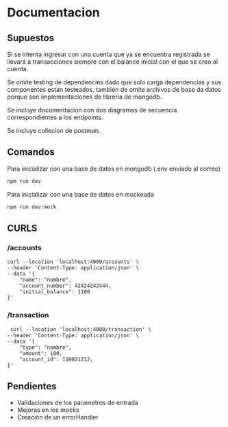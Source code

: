 # Documentacion


## Supuestos
Si se intenta ingresar con una cuenta que ya se encuentra registrada se llevará a transacciones siempre con el balance inicial con el que se creo al cuenta.

Se omite testing de dependencies dado que solo carga dependencias y sus componentes están testeados, también de omite archivos de base da datos porque son implementaciones de librería de mongodb.

Se incluye documentacion con dos diagramas de secuencia correspondientes a los endpoints.

Se incluye collecion de postman.

## Comandos

Para inicializar con una base de datos en mongodb (.env enviado al correo)
```bash
npm run dev 
```

Para inicializar con una base de datos en mockeada
```bash
npm run dev:mock 
```

## CURLS

### /accounts
```cURL
curl --location 'localhost:4000/accounts' \
--header 'Content-Type: application/json' \
--data '{
    "name": "nombre",
    "account_number": 42424242444,
    "initial_balance": 1100
}'
```

### /transaction
```cURL
 curl --location 'localhost:4000/transaction' \
--header 'Content-Type: application/json' \
--data '{
    "type": "nombre",
    "amount": 100,
    "account_id": 110021212,
}'
```

## Pendientes
- Validaciones de los parametros de entrada
- Mejoras en los mocks
- Creación de un errorHandler